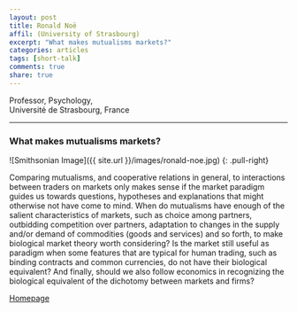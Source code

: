```yaml
---
layout: post
title: Ronald Noë
affil: (University of Strasbourg)
excerpt: "What makes mutualisms markets?"
categories: articles
tags: [short-talk]
comments: true
share: true
---
```


Professor, Psychology,  
Université de Strasbourg, France  

---

### What makes mutualisms markets?

<!-- Lorem ipsum dolor sit amet, test link adipiscing elit. **This is strong**. Nullam dignissim convallis est. Quisque aliquam. -->

![Smithsonian Image]({{ site.url }}/images/ronald-noe.jpg)
{: .pull-right}

Comparing mutualisms, and cooperative relations in general, to interactions between traders on markets only makes sense if the market paradigm guides us towards questions, hypotheses and explanations that might otherwise not have come to mind. When do mutualisms have enough of the salient characteristics of markets, such as choice among partners, outbidding competition over partners, adaptation to changes in the supply and/or demand of commodities (goods and services) and so forth, to make biological market theory worth considering? Is the market still useful as paradigm when some features that are typical for human trading, such as binding contracts and common currencies, do not have their biological equivalent? And finally, should we also follow economics in recognizing the biological equivalent of the dichotomy between markets and firms?
<!-- *This is emphasized*. Donec faucibus. Nunc iaculis suscipit dui. 53 = 125. Water is H<sub>2</sub>O. Nam sit amet sem. Aliquam libero nisi, imperdiet at, tincidunt nec, gravida vehicula, nisl. The New York Times <cite>(That’s a citation)</cite>. <u>Underline</u>. Maecenas ornare tortor. Donec sed tellus eget sapien fringilla nonummy. Mauris a ante. Suspendisse quam sem, consequat at, commodo vitae, feugiat in, nunc. Morbi imperdiet augue quis tellus.

HTML and <abbr title="cascading stylesheets">CSS<abbr> are our tools. Mauris a ante. Suspendisse quam sem, consequat at, commodo vitae, feugiat in, nunc. Morbi imperdiet augue quis tellus. Praesent mattis, massa quis luctus fermentum, turpis mi volutpat justo, eu volutpat enim diam eget metus.


## Buttons -->

<div markdown="0"><a href="https://sites.google.com/site/ronaldnoe/" class="btn">Homepage</a></div>
